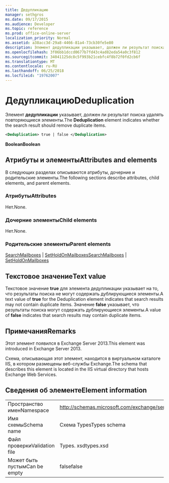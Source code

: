 ```yaml
---
title: Дедупликацию
manager: sethgros
ms.date: 09/17/2015
ms.audience: Developer
ms.topic: reference
ms.prod: office-online-server
localization_priority: Normal
ms.assetid: a38acc3d-29a8-4466-81a4-73cb30fe5e80
description: Элемент дедупликации указывает, должен ли результат поиска удалять повторяющиеся элементы.
ms.openlocfilehash: 3f06bb1dccd0677b7fd43c4ad82eda54a0c3f812
ms.sourcegitcommit: 34041125dc8c5f993b21cebfc4f8b72f0fd2cb6f
ms.translationtype: MT
ms.contentlocale: ru-RU
ms.lasthandoff: 06/25/2018
ms.locfileid: "19762007"
---
```

# <a name="deduplication"></a><span data-ttu-id="16871-103">Дедупликацию</span><span class="sxs-lookup"><span data-stu-id="16871-103">Deduplication</span></span>

<span data-ttu-id="16871-104">Элемент **дедупликации** указывает, должен ли результат поиска удалять повторяющиеся элементы.</span><span class="sxs-lookup"><span data-stu-id="16871-104">The **Deduplication** element indicates whether the search result should remove duplicate items.</span></span> 
  
```XML
<Deduplication> true | false </Deduplication>
```

<span data-ttu-id="16871-105">**Boolean**</span><span class="sxs-lookup"><span data-stu-id="16871-105">**Boolean**</span></span>

## <a name="attributes-and-elements"></a><span data-ttu-id="16871-106">Атрибуты и элементы</span><span class="sxs-lookup"><span data-stu-id="16871-106">Attributes and elements</span></span>

<span data-ttu-id="16871-107">В следующих разделах описываются атрибуты, дочерние и родительские элементы.</span><span class="sxs-lookup"><span data-stu-id="16871-107">The following sections describe attributes, child elements, and parent elements.</span></span>
  
### <a name="attributes"></a><span data-ttu-id="16871-108">Атрибуты</span><span class="sxs-lookup"><span data-stu-id="16871-108">Attributes</span></span>

<span data-ttu-id="16871-109">Нет.</span><span class="sxs-lookup"><span data-stu-id="16871-109">None.</span></span>
  
### <a name="child-elements"></a><span data-ttu-id="16871-110">Дочерние элементы</span><span class="sxs-lookup"><span data-stu-id="16871-110">Child elements</span></span>

<span data-ttu-id="16871-111">Нет.</span><span class="sxs-lookup"><span data-stu-id="16871-111">None.</span></span>
  
### <a name="parent-elements"></a><span data-ttu-id="16871-112">Родительские элементы</span><span class="sxs-lookup"><span data-stu-id="16871-112">Parent elements</span></span>

<span data-ttu-id="16871-113">[SearchMailboxes](searchmailboxes.md) | [SetHoldOnMailboxes](setholdonmailboxes.md)</span><span class="sxs-lookup"><span data-stu-id="16871-113">[SearchMailboxes](searchmailboxes.md) | [SetHoldOnMailboxes](setholdonmailboxes.md)</span></span>
  
## <a name="text-value"></a><span data-ttu-id="16871-114">Текстовое значение</span><span class="sxs-lookup"><span data-stu-id="16871-114">Text value</span></span>

<span data-ttu-id="16871-115">Текстовое значение **true** для элемента дедупликации указывает на то, что результаты поиска не могут содержать дублирующиеся элементы.</span><span class="sxs-lookup"><span data-stu-id="16871-115">A text value of **true** for the Deduplication element indicates that search results may not contain duplicate items.</span></span> <span data-ttu-id="16871-116">Значение **false** указывает, что результаты поиска могут содержать дублирующиеся элементы.</span><span class="sxs-lookup"><span data-stu-id="16871-116">A value of **false** indicates that search results may contain duplicate items.</span></span> 
  
## <a name="remarks"></a><span data-ttu-id="16871-117">Примечания</span><span class="sxs-lookup"><span data-stu-id="16871-117">Remarks</span></span>

<span data-ttu-id="16871-118">Этот элемент появился в Exchange Server 2013.</span><span class="sxs-lookup"><span data-stu-id="16871-118">This element was introduced in Exchange Server 2013.</span></span>
  
<span data-ttu-id="16871-119">Схема, описывающая этот элемент, находится в виртуальном каталоге IIS, в котором размещены веб-службы Exchange.</span><span class="sxs-lookup"><span data-stu-id="16871-119">The schema that describes this element is located in the IIS virtual directory that hosts Exchange Web Services.</span></span>
  
## <a name="element-information"></a><span data-ttu-id="16871-120">Сведения об элементе</span><span class="sxs-lookup"><span data-stu-id="16871-120">Element information</span></span>

|||
|:-----|:-----|
|<span data-ttu-id="16871-121">Пространство имен</span><span class="sxs-lookup"><span data-stu-id="16871-121">Namespace</span></span>  <br/> |http://schemas.microsoft.com/exchange/services/2006/types  <br/> |
|<span data-ttu-id="16871-122">Имя схемы</span><span class="sxs-lookup"><span data-stu-id="16871-122">Schema name</span></span>  <br/> |<span data-ttu-id="16871-123">Схема Types</span><span class="sxs-lookup"><span data-stu-id="16871-123">Types schema</span></span>  <br/> |
|<span data-ttu-id="16871-124">Файл проверки</span><span class="sxs-lookup"><span data-stu-id="16871-124">Validation file</span></span>  <br/> |<span data-ttu-id="16871-125">Types. xsd</span><span class="sxs-lookup"><span data-stu-id="16871-125">types.xsd</span></span>  <br/> |
|<span data-ttu-id="16871-126">Может быть пустым</span><span class="sxs-lookup"><span data-stu-id="16871-126">Can be empty</span></span>  <br/> |<span data-ttu-id="16871-127">false</span><span class="sxs-lookup"><span data-stu-id="16871-127">false</span></span>  <br/> |
   

